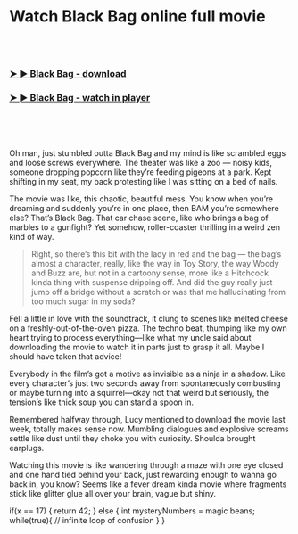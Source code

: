 <h1>Watch Black Bag online full movie</h1>


<br><br>

<h3><a href="https://Steves-duningdunsu1974.github.io/olsecjzfsv/">➤ ► Black Bag - download</a></h3> 
<h3><a href="https://Steves-duningdunsu1974.github.io/olsecjzfsv/">➤ ► Black Bag - watch in player</a></h3>


<br><br><br>


Oh man, just stumbled outta Black Bag and my mind is like scrambled eggs and loose screws everywhere. The theater was like a zoo — noisy kids, someone dropping popcorn like they’re feeding pigeons at a park. Kept shifting in my seat, my back protesting like I was sitting on a bed of nails.

The movie was like, this chaotic, beautiful mess. You know when you’re dreaming and suddenly you’re in one place, then BAM you’re somewhere else? That’s Black Bag. That car chase scene, like who brings a bag of marbles to a gunfight? Yet somehow, roller-coaster thrilling in a weird zen kind of way. 

> Right, so there’s this bit with the lady in red and the bag — the bag’s almost a character, really, like the way in Toy Story, the way Woody and Buzz are, but not in a cartoony sense, more like a Hitchcock kinda thing with suspense dripping off. And did the guy really just jump off a bridge without a scratch or was that me hallucinating from too much sugar in my soda?

Fell a little in love with the soundtrack, it clung to scenes like melted cheese on a freshly-out-of-the-oven pizza. The techno beat, thumping like my own heart trying to process everything—like what my uncle said about downloading the movie to watch it in parts just to grasp it all. Maybe I should have taken that advice!

Everybody in the film’s got a motive as invisible as a ninja in a shadow. Like every character’s just two seconds away from spontaneously combusting or maybe turning into a squirrel—okay not that weird but seriously, the tension’s like thick soup you can stand a spoon in.

Remembered halfway through, Lucy mentioned to download the movie last week, totally makes sense now. Mumbling dialogues and explosive screams settle like dust until they choke you with curiosity. Shoulda brought earplugs.

Watching this movie is like wandering through a maze with one eye closed and one hand tied behind your back, just rewarding enough to wanna go back in, you know? Seems like a fever dream kinda movie where fragments stick like glitter glue all over your brain, vague but shiny.

if(x == 17) {
    return 42;
} else {
    int mysteryNumbers = magic  beans;
    while(true){
        // infinite loop of confusion
    }
}
